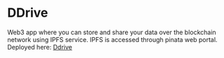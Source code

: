 # DDrive
Web3 app where you can store and share your data over the blockchain network using IPFS service. IPFS is accessed through pinata web portal.
Deployed here: [Ddrive](https://ddrive-phi.vercel.app/)
